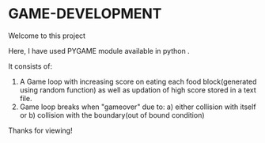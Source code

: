 # GAME-DEVELOPMENT

Welcome to this project

Here, I have used PYGAME module available in python .

It consists of:
1. A Game loop with increasing score on eating each food block(generated using random function) as well as updation of high score stored in a text file.
2. Game loop breaks when "gameover" due to:
      a) either collision with itself or
      b) collision with the boundary(out of bound condition)

Thanks for viewing! 
